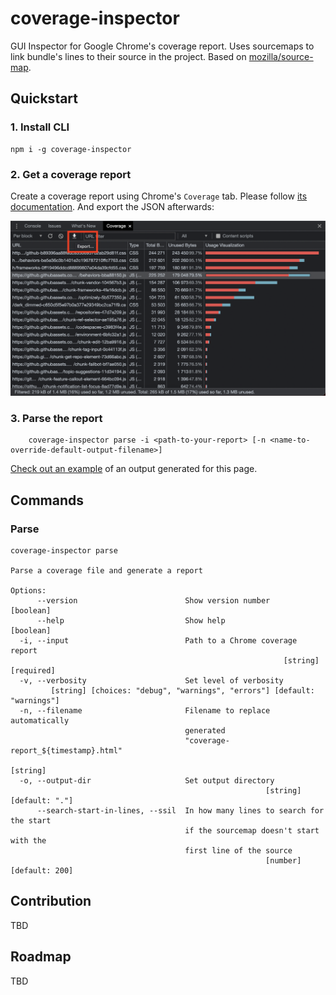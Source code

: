 # coverage-inspector
GUI Inspector for Google Chrome's coverage report. Uses sourcemaps to link bundle's lines to their source in the project.
Based on [mozilla/source-map](https://github.com/mozilla/source-map).

## Quickstart
### 1. Install CLI
```shell
npm i -g coverage-inspector
```

### 2. Get a coverage report
Create a coverage report using Chrome's `Coverage` tab. Please follow [its documentation](https://developer.chrome.com/docs/devtools/coverage/). And export the JSON afterwards:

<img src="./images/coverage-report-export.png" alt="highlight of the coverage's export button">

### 3. Parse the report
```shell
    coverage-inspector parse -i <path-to-your-report> [-n <name-to-override-default-output-filename>]
```

[Check out an example](https://htmlpreview.github.io/?https://github.com/mikhail-ev/coverage-inspector/master/examples/github/report.html) of an output generated for this page.

## Commands
### Parse
```shell
coverage-inspector parse

Parse a coverage file and generate a report

Options:
      --version                        Show version number             [boolean]
      --help                           Show help                       [boolean]
  -i, --input                          Path to a Chrome coverage report
                                                             [string] [required]
  -v, --verbosity                      Set level of verbosity
         [string] [choices: "debug", "warnings", "errors"] [default: "warnings"]
  -n, --filename                       Filename to replace automatically
                                       generated
                                       "coverage-report_${timestamp}.html"
                                                                        [string]
  -o, --output-dir                     Set output directory
                                                         [string] [default: "."]
      --search-start-in-lines, --ssil  In how many lines to search for the start
                                       if the sourcemap doesn't start with the
                                       first line of the source
                                                         [number] [default: 200]
```

## Contribution
TBD

## Roadmap
TBD
